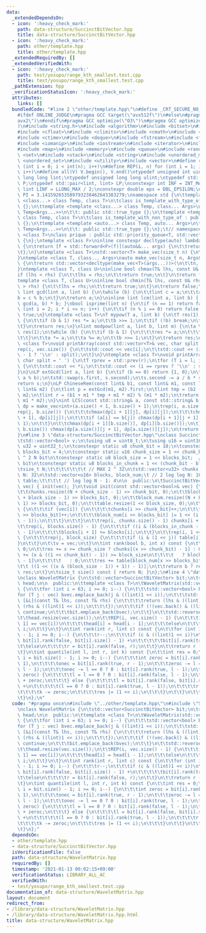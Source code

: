 ```yaml
---
data:
  _extendedDependsOn:
  - icon: ':heavy_check_mark:'
    path: data-structure/SuccinctBitVector.hpp
    title: data-structure/SuccinctBitVector.hpp
  - icon: ':heavy_check_mark:'
    path: other/template.hpp
    title: other/template.hpp
  _extendedRequiredBy: []
  _extendedVerifiedWith:
  - icon: ':heavy_check_mark:'
    path: test/yosupo/range_kth_smallest.test.cpp
    title: test/yosupo/range_kth_smallest.test.cpp
  _pathExtension: hpp
  _verificationStatusIcon: ':heavy_check_mark:'
  attributes:
    links: []
  bundledCode: "#line 2 \"other/template.hpp\"\n#define _CRT_SECURE_NO_WARNINGS\n\
    #ifdef ONLINE_JUDGE\n#pragma GCC target(\"avx512f\")\n#else\n#pragma GCC target(\"\
    avx2\")\n#endif\n#pragma GCC optimize(\"O3\")\n#pragma GCC optimize(\"unroll-loops\"\
    )\n#include <string.h>\n#include <algorithm>\n#include <bitset>\n#include <cassert>\n\
    #include <cfloat>\n#include <climits>\n#include <cmath>\n#include <complex>\n\
    #include <ctime>\n#include <deque>\n#include <fstream>\n#include <functional>\n\
    #include <iomanip>\n#include <iostream>\n#include <iterator>\n#include <list>\n\
    #include <map>\n#include <memory>\n#include <queue>\n#include <random>\n#include\
    \ <set>\n#include <stack>\n#include <string>\n#include <unordered_map>\n#include\
    \ <unordered_set>\n#include <utility>\n#include <vector>\n#define rep(i, n) for\
    \ (int i = 0; i < int(n); i++)\n#define REP(i, n) for (int i = 1; i <= int(n);\
    \ i++)\n#define all(V) V.begin(), V.end()\ntypedef unsigned int uint;\ntypedef\
    \ long long lint;\ntypedef unsigned long long ulint;\ntypedef std::pair<int, int>\
    \ P;\ntypedef std::pair<lint, lint> LP;\nconstexpr int INF = INT_MAX / 2;\nconstexpr\
    \ lint LINF = LLONG_MAX / 2;\nconstexpr double eps = DBL_EPSILON;\nconstexpr double\
    \ PI = 3.141592653589793238462643383279;\nnamespace std {\n\ttemplate <template\
    \ <class...> class Temp, class T>\n\tclass is_template_with_type_of : public std::false_type\
    \ {};\n\ttemplate <template <class...> class Temp, class... Args>\n\tclass is_template_with_type_of<Temp,\
    \ Temp<Args...>>\n\t\t: public std::true_type {};\n\ttemplate <template <auto...>\
    \ class Temp, class T>\n\tclass is_template_with_non_type_of : public std::false_type\
    \ {};\n\ttemplate <template <auto...> class Temp, auto... Args>\n\tclass is_template_with_non_type_of<Temp,\
    \ Temp<Args...>>\n\t\t: public std::true_type {};\n};\t// namespace std\ntemplate\
    \ <class T>\nclass prique : public std::priority_queue<T, std::vector<T>, std::greater<T>>\
    \ {\n};\ntemplate <class F>\ninline constexpr decltype(auto) lambda_fix(F&& f)\
    \ {\n\treturn [f = std::forward<F>(f)](auto&&... args) {\n\t\treturn f(f, std::forward<decltype(args)>(args)...);\n\
    \t};\n}\ntemplate <class T>\nstd::vector<T> make_vec(size_t n) {\n\treturn std::vector<T>(n);\n\
    }\ntemplate <class T, class... Args>\nauto make_vec(size_t n, Args&&... args)\
    \ {\n\treturn std::vector<decltype(make_vec<T>(args...))>(\n\t\tn, make_vec<T>(std::forward<Args>(args)...));\n\
    }\ntemplate <class T, class U>\ninline bool chmax(T& lhs, const U& rhs) {\n\t\
    if (lhs < rhs) {\n\t\tlhs = rhs;\n\t\treturn true;\n\t}\n\treturn false;\n}\n\
    template <class T, class U>\ninline bool chmin(T& lhs, const U& rhs) {\n\tif (lhs\
    \ > rhs) {\n\t\tlhs = rhs;\n\t\treturn true;\n\t}\n\treturn false;\n}\ninline\
    \ lint gcd(lint a, lint b) {\n\twhile (b) {\n\t\tlint c = a;\n\t\ta = b;\n\t\t\
    b = c % b;\n\t}\n\treturn a;\n}\ninline lint lcm(lint a, lint b) { return a /\
    \ gcd(a, b) * b; }\nbool isprime(lint n) {\n\tif (n == 1) return false;\n\tfor\
    \ (int i = 2; i * i <= n; i++) {\n\t\tif (n % i == 0) return false;\n\t}\n\treturn\
    \ true;\n}\ntemplate <class T>\nT mypow(T a, lint b) {\n\tT res(1);\n\twhile (true)\
    \ {\n\t\tif (b & 1) res *= a;\n\t\tb >>= 1;\n\t\tif (!b) break;\n\t\ta *= a;\n\
    \t}\n\treturn res;\n}\nlint modpow(lint a, lint b, lint m) {\n\ta %= m;\n\tlint\
    \ res(1);\n\twhile (b) {\n\t\tif (b & 1) {\n\t\t\tres *= a;\n\t\t\tres %= m;\n\
    \t\t}\n\t\ta *= a;\n\t\ta %= m;\n\t\tb >>= 1;\n\t}\n\treturn res;\n}\ntemplate\
    \ <class T>\nvoid printArray(const std::vector<T>& vec, char split = ' ') {\n\t\
    rep(i, vec.size()) {\n\t\tstd::cout << vec[i];\n\t\tstd::cout << (i == (int)vec.size()\
    \ - 1 ? '\\n' : split);\n\t}\n}\ntemplate <class T>\nvoid printArray(T l, T r,\
    \ char split = ' ') {\n\tT rprev = std::prev(r);\n\tfor (T i = l; i != r; i++)\
    \ {\n\t\tstd::cout << *i;\n\t\tstd::cout << (i == rprev ? '\\n' : split);\n\t\
    }\n}\nLP extGcd(lint a, lint b) {\n\tif (b == 0) return {1, 0};\n\tLP s = extGcd(b,\
    \ a % b);\n\tstd::swap(s.first, s.second);\n\ts.second -= a / b * s.first;\n\t\
    return s;\n}\nLP ChineseRem(const lint& b1, const lint& m1, const lint& b2, const\
    \ lint& m2) {\n\tlint p = extGcd(m1, m2).first;\n\tlint tmp = (b2 - b1) * p %\
    \ m2;\n\tlint r = (b1 + m1 * tmp + m1 * m2) % (m1 * m2);\n\treturn std::make_pair(r,\
    \ m1 * m2);\n}\nint LCS(const std::string& a, const std::string& b) {\n\tauto\
    \ dp = make_vec<int>(a.size() + 1, b.size() + 1);\n\trep(i, a.size()) {\n\t\t\
    rep(j, b.size()) {\n\t\t\tchmax(dp[i + 1][j], dp[i][j]);\n\t\t\tchmax(dp[i][j\
    \ + 1], dp[i][j]);\n\t\t\tif (a[i] == b[j]) chmax(dp[i + 1][j + 1], dp[i][j] +\
    \ 1);\n\t\t}\n\t\tchmax(dp[i + 1][b.size()], dp[i][b.size()]);\n\t}\n\trep(j,\
    \ b.size()) chmax(dp[a.size()][j + 1], dp[a.size()][j]);\n\treturn dp[a.size()][b.size()];\n\
    }\n#line 3 \"data-structure/SuccinctBitVector.hpp\"\nclass SuccinctBitVector {\n\
    \tstd::vector<bool> v;\n\tusing u8 = uint8_t;\n\tusing u16 = uint16_t;\n\tusing\
    \ u32 = uint32_t;\n\tconstexpr static u8 chunk_bit = 10;\n\tconstexpr static u8\
    \ blocks_bit = 4;\n\tconstexpr static u16 chunk_size = 1 << chunk_bit;  // log\
    \ ^ 2 N bit\n\tconstexpr static u8 block_size = 1 << blocks_bit;  // log N / 2\
    \ bit\n\tconstexpr static u8 blocks_in_chunk = 1 << (chunk_bit - blocks_bit);\n\
    \tsize_t N;\t\t\t\t\t\t\t // MAX 2 ^ 32\n\tstd::vector<u32> chunks;\t\t\t // log\
    \ N: 32\n\tstd::vector<u16> blocks, block_num;\t // 2 log log N: 10\n\tstd::vector<u8>\
    \ table;\t\t\t\t // log log N - 1: 4\n\n  public:\n\tSuccinctBitVector(const std::vector<bool>&\
    \ vec) { init(vec); }\n\tvoid init(const std::vector<bool>& vec) {\n\t\tN = vec.size();\n\
    \t\tchunks.resize((N + chunk_size - 1) >> chunk_bit, 0);\n\t\tblocks.resize((N\
    \ + block_size - 1) >> blocks_bit, 0);\n\t\tblock_num.resize((N + block_size -\
    \ 1) >> blocks_bit, 0);\n\t\ttable.resize(1 << block_size, 0);\n\t\trep(i, N)\
    \ {\n\t\t\tif (vec[i]) {\n\t\t\t\tchunks[i >> chunk_bit]++;\n\t\t\t\tblocks[i\
    \ >> blocks_bit]++;\n\t\t\t\tblock_num[i >> blocks_bit] |= 1 << (i & (block_size\
    \ - 1));\n\t\t\t}\n\t\t}\n\t\trep(i, chunks.size() - 1) chunks[i + 1] += chunks[i];\n\
    \t\trep(i, blocks.size() - 1) {\n\t\t\tif ((i & (blocks_in_chunk - 1)) != blocks_in_chunk\
    \ - 1)\n\t\t\t\tblocks[i + 1] += blocks[i];\n\t\t}\n\t\trep(i, 1 << block_size)\
    \ {\n\t\t\trep(j, block_size) {\n\t\t\t\tif (i & (1 << j)) table[i]++;\n\t\t\t\
    }\n\t\t}\n\t\tv = vec;\n\t}\n\tint rank(bool b, int x) const {\n\t\tint res =\
    \ 0;\n\t\tres += x >= chunk_size ? chunks[(x >> chunk_bit) - 1] : 0;\n\t\tres\
    \ += (x & ((1 << chunk_bit) - 1)) >= block_size\n\t\t\t\t   ? blocks[(x >> blocks_bit)\
    \ - 1]\n\t\t\t\t   : 0;\n\t\tres += table[block_num[x >> blocks_bit] &\n\t\t\t\
    \t\t ((1 << ((x & (block_size - 1)) + 1)) - 1)];\n\t\treturn b ? res : x + 1 -\
    \ res;\n\t}\n\tsize_t size() const { return N; }\n};\n#line 4 \"data-structure/WaveletMatrix.hpp\"\
    \nclass WaveletMatrix {\n\tstd::vector<SuccinctBitVector> bit;\n\tstd::vector<int>\
    \ head;\n\n  public:\n\ttemplate <class T>\n\tWaveletMatrix(std::vector<T> vec)\
    \ {\n\t\tfor (int i = 63; i >= 0; i--) {\n\t\t\tstd::vector<bool> bvec;\n\t\t\t\
    for (T j : vec) bvec.emplace_back(j & ((lint)1 << i));\n\t\t\tstd::stable_sort(all(vec),\
    \ [&i](const T& lhs, const T& rhs) {\n\t\t\t\treturn (lhs & ((lint)1 << i)) <\
    \ (rhs & ((lint)1 << i));\n\t\t\t});\n\t\t\tif (!(vec.back() & ((lint)1 << i)))\
    \ continue;\n\t\t\tbit.emplace_back(bvec);\n\t\t}\n\t\tstd::reverse(all(bit));\n\
    \t\thead.resize(vec.size());\n\t\tREP(i, vec.size() - 1) {\n\t\t\tif (vec[i -\
    \ 1] == vec[i])\n\t\t\t\thead[i] = head[i - 1];\n\t\t\telse\n\t\t\t\thead[i] =\
    \ i;\n\t\t}\n\t}\n\tint rank(int r, lint c) const {\n\t\tfor (int i = bit.size()\
    \ - 1; i >= 0; i--) {\n\t\t\tr--;\n\t\t\tif (c & ((lint)1 << i))\n\t\t\t\tr =\
    \ bit[i].rank(false, bit[i].size() - 1) +\n\t\t\t\t\tbit[i].rank(true, r);\n\t\
    \t\telse\n\t\t\t\tr = bit[i].rank(false, r);\n\t\t}\n\t\treturn r - head[r];\n\
    \t}\n\tint quantile(int l, int r, int k) const {\n\t\tint res = 0;\n\t\tfor (int\
    \ i = bit.size() - 1; i >= 0; i--) {\n\t\t\tint zeroc = bit[i].rank(false, r -\
    \ 1),\n\t\t\t\tonec = bit[i].rank(true, r - 1);\n\t\t\tzeroc -= l == 0 ? 0 : bit[i].rank(false,\
    \ l - 1);\n\t\t\tonec -= l == 0 ? 0 : bit[i].rank(true, l - 1);\n\t\t\tif (k <=\
    \ zeroc) {\n\t\t\t\tl = l == 0 ? 0 : bit[i].rank(false, l - 1);\n\t\t\t\tr = l\
    \ + zeroc;\n\t\t\t} else {\n\t\t\t\tl = bit[i].rank(false, bit[i].size() - 1)\
    \ +\n\t\t\t\t\t(l == 0 ? 0 : bit[i].rank(true, l - 1));\n\t\t\t\tr = l + onec;\n\
    \t\t\t\tk -= zeroc;\n\t\t\t\tres |= (1 << i);\n\t\t\t}\n\t\t}\n\t\treturn res;\n\
    \t}\n};\n"
  code: "#pragma once\n#include \"../other/template.hpp\"\n#include \"SuccinctBitVector.hpp\"\
    \nclass WaveletMatrix {\n\tstd::vector<SuccinctBitVector> bit;\n\tstd::vector<int>\
    \ head;\n\n  public:\n\ttemplate <class T>\n\tWaveletMatrix(std::vector<T> vec)\
    \ {\n\t\tfor (int i = 63; i >= 0; i--) {\n\t\t\tstd::vector<bool> bvec;\n\t\t\t\
    for (T j : vec) bvec.emplace_back(j & ((lint)1 << i));\n\t\t\tstd::stable_sort(all(vec),\
    \ [&i](const T& lhs, const T& rhs) {\n\t\t\t\treturn (lhs & ((lint)1 << i)) <\
    \ (rhs & ((lint)1 << i));\n\t\t\t});\n\t\t\tif (!(vec.back() & ((lint)1 << i)))\
    \ continue;\n\t\t\tbit.emplace_back(bvec);\n\t\t}\n\t\tstd::reverse(all(bit));\n\
    \t\thead.resize(vec.size());\n\t\tREP(i, vec.size() - 1) {\n\t\t\tif (vec[i -\
    \ 1] == vec[i])\n\t\t\t\thead[i] = head[i - 1];\n\t\t\telse\n\t\t\t\thead[i] =\
    \ i;\n\t\t}\n\t}\n\tint rank(int r, lint c) const {\n\t\tfor (int i = bit.size()\
    \ - 1; i >= 0; i--) {\n\t\t\tr--;\n\t\t\tif (c & ((lint)1 << i))\n\t\t\t\tr =\
    \ bit[i].rank(false, bit[i].size() - 1) +\n\t\t\t\t\tbit[i].rank(true, r);\n\t\
    \t\telse\n\t\t\t\tr = bit[i].rank(false, r);\n\t\t}\n\t\treturn r - head[r];\n\
    \t}\n\tint quantile(int l, int r, int k) const {\n\t\tint res = 0;\n\t\tfor (int\
    \ i = bit.size() - 1; i >= 0; i--) {\n\t\t\tint zeroc = bit[i].rank(false, r -\
    \ 1),\n\t\t\t\tonec = bit[i].rank(true, r - 1);\n\t\t\tzeroc -= l == 0 ? 0 : bit[i].rank(false,\
    \ l - 1);\n\t\t\tonec -= l == 0 ? 0 : bit[i].rank(true, l - 1);\n\t\t\tif (k <=\
    \ zeroc) {\n\t\t\t\tl = l == 0 ? 0 : bit[i].rank(false, l - 1);\n\t\t\t\tr = l\
    \ + zeroc;\n\t\t\t} else {\n\t\t\t\tl = bit[i].rank(false, bit[i].size() - 1)\
    \ +\n\t\t\t\t\t(l == 0 ? 0 : bit[i].rank(true, l - 1));\n\t\t\t\tr = l + onec;\n\
    \t\t\t\tk -= zeroc;\n\t\t\t\tres |= (1 << i);\n\t\t\t}\n\t\t}\n\t\treturn res;\n\
    \t}\n};"
  dependsOn:
  - other/template.hpp
  - data-structure/SuccinctBitVector.hpp
  isVerificationFile: false
  path: data-structure/WaveletMatrix.hpp
  requiredBy: []
  timestamp: '2021-01-13 00:02:15+09:00'
  verificationStatus: LIBRARY_ALL_AC
  verifiedWith:
  - test/yosupo/range_kth_smallest.test.cpp
documentation_of: data-structure/WaveletMatrix.hpp
layout: document
redirect_from:
- /library/data-structure/WaveletMatrix.hpp
- /library/data-structure/WaveletMatrix.hpp.html
title: data-structure/WaveletMatrix.hpp
---
```

